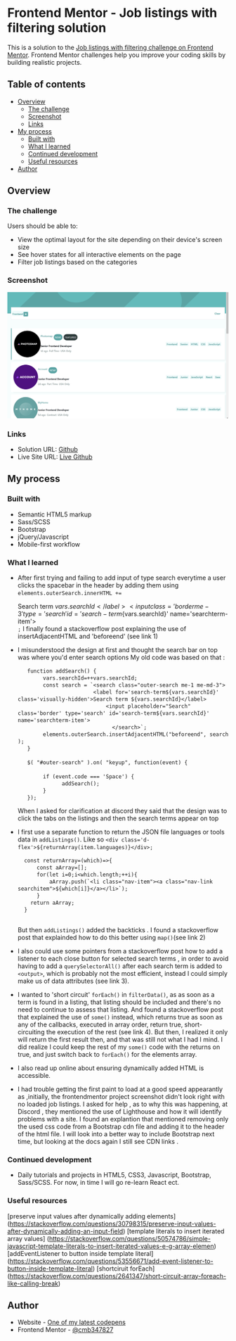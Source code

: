 # Frontend Mentor - Job listings with filtering solution

This is a solution to the [Job listings with filtering challenge on Frontend Mentor](https://www.frontendmentor.io/challenges/job-listings-with-filtering-ivstIPCt). Frontend Mentor challenges help you improve your coding skills by building realistic projects. 

## Table of contents

- [Overview](#overview)
  - [The challenge](#the-challenge)
  - [Screenshot](#screenshot)
  - [Links](#links)
- [My process](#my-process)
  - [Built with](#built-with)
  - [What I learned](#what-i-learned)
  - [Continued development](#continued-development)
  - [Useful resources](#useful-resources)
- [Author](#author)


## Overview

### The challenge

Users should be able to:

- View the optimal layout for the site depending on their device's screen size
- See hover states for all interactive elements on the page
- Filter job listings based on the categories

### Screenshot

![screenshot](./images/screenshot.PNG "screenshot")

### Links

- Solution URL: [Github]()
- Live Site URL: [Live Github]()

## My process

### Built with

- Semantic HTML5 markup
- Sass/SCSS
- Bootstrap
- jQuery/Javascript
- Mobile-first workflow


### What I learned

- After first trying and failing to add input of type search everytime a user clicks the spacebar in the header by adding them using `elements.outerSearch.innerHTML += `<search class="outer-search">
	                      <label for='search-term${vars.searchId}' class='visually-hidden'>Search term ${vars.searchId}</label>
			              <input class='border me-3' type='search' id='search-term${vars.searchId}' name='searchterm-item'>
					</search>`;`
  I finally found a stackoverflow post explaining the use of insertAdjacentHTML and 'beforeend' (see link 1)
- I misunderstood the design at first and thought the search bar on top was where you'd enter search options 
  My old code was based on that : 

  ```
     function addSearch() {
	      vars.searchId=++vars.searchId;
	      const search = `<search class="outer-search me-1 me-md-3">
	                      <label for='search-term${vars.searchId}' class='visually-hidden'>Search term ${vars.searchId}</label>
			                  <input placeholder="Search" class='border' type='search' id='search-term${vars.searchId}' name='searchterm-item'>
					            </search>`;
	      elements.outerSearch.insertAdjacentHTML("beforeend", search );
     }

     $( "#outer-search" ).on( "keyup", function(event) {
	
	      if (event.code === 'Space') {
		        addSearch();
	      }
     });

  ```
  When I asked for clarification at discord they said that the design was to click the tabs on the listings and then the search terms appear on top
- I first use a separate function to return the JSON file languages or tools data in `addListings()`.
  Like so `<div class='d-flex'>${returnArray(item.languages)}</div>;`
  
  ```
    const returnArray=(which)=>{
	    const aArray=[];
	    for(let i=0;i<which.length;++i){
		    aArray.push(`<li class="nav-item"><a class="nav-link searchitem">${which[i]}</a></li>`);
	    }
      return aArray;
    }
    
  ```
  But then `addListings()` added the backticks .
  I found a stackoverflow post that explainded how to do this better using `map()`(see link 2)
- I also could use some pointers from a stackoverflow post how to add a listener to each close button for selected search terms , in order to avoid having to add a `querySelectorAll()`  after each search term is added to `<output>`, which is probably not the most efficient, instead I could simply make us of data attributes (see link 3).
- I wanted to 'short circuit' `forEach()` in `filterData()`, as as soon as a term is found in a listing, that listing should be included and there's no need to continue to assess that listing. And found a stackoverflow post that explained the use of `some()` instead, which returns true as soon as any of the callbacks, executed in array order, return true, short-circuiting the execution of the rest (see link 4). But then, I realized it only will return the first result then, and that was still not what I had I mind. I did realize I could keep the rest of my `some()` code with the returns on true, and just switch back to `forEach()` for the elements array.
- I also read up online about ensuring dynamically added HTML is accessible. 
- I had trouble getting the first paint to load at a good speed appearantly as ,initially, the frontendmentor project screenshot didn't look right with no loaded job listings. I asked for help , as to why this was happening, at Discord , they mentioned the use of Lighthouse and how it will identify problems with a site. I found an explantion that mentioned removing only the used css code from a Bootstrap cdn file and adding it to the header of the html file.  I will look into a better way to include Bootstrap next time, but looking at the docs again I still see CDN links .

  
 
### Continued development

- Daily tutorials and projects in HTML5, CSS3, Javascript, Bootstrap, Sass/SCSS. For now, in time I will go re-learn React ect.

### Useful resources
[preserve input values after dynamically adding elements] (https://stackoverflow.com/questions/30798315/preserve-input-values-after-dynamically-adding-an-input-field)
[template literals to insert iterated array values] (https://stackoverflow.com/questions/50574786/simple-javascript-template-literals-to-insert-iterated-values-e-g-array-elemen)
[addEventListener to button inside template literal] (https://stackoverflow.com/questions/53556671/add-event-listener-to-button-inside-template-literal)
[shortciruit forEach] (https://stackoverflow.com/questions/2641347/short-circuit-array-foreach-like-calling-break)

## Author

- Website - [One of my latest codepens](https://codepen.io/cynthiab72/pen/oNybYON)
- Frontend Mentor - [@cmb347827](https://www.frontendmentor.io/profile/cmb347827)

